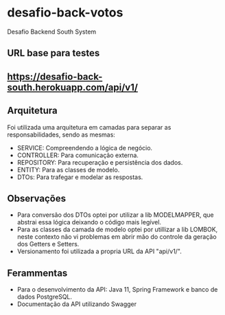 # desafio-back-votos
Desafio Backend South System
##
## URL base para testes 
## https://desafio-back-south.herokuapp.com/api/v1/
## 
## Arquitetura
Foi utilizada uma arquitetura em camadas para separar as responsabilidades, sendo as mesmas:
- SERVICE: Compreendendo a lógica de negócio.
- CONTROLLER: Para comunicação externa.
- REPOSITORY: Para recuperação e persistência dos dados.
- ENTITY: Para as classes de modelo.
- DTOs: Para trafegar e modelar as respostas.

## Observações
- Para conversão dos DTOs optei por utilizar a lib MODELMAPPER, que abstrai essa lógica deixando o código mais legível.
- Para as classes da camada de modelo optei por utillizar  a lib LOMBOK, neste contexto não vi problemas em abrir mão do controle da geração dos Getters e Setters.
- Versionamento foi utilizada a propria URL da API "api/v1/".

## Ferammentas
- Para o desenvolvimento da API: Java 11, Spring Framework e banco de dados PostgreSQL.
- Documentação da API utilizando Swagger
